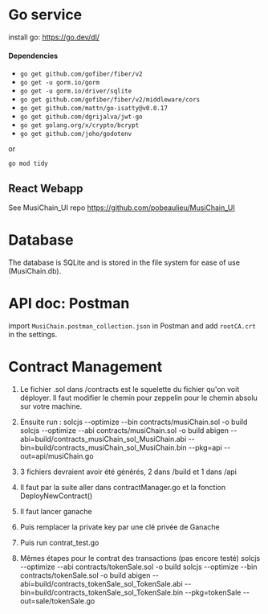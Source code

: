 
# Go service 
install go: https://go.dev/dl/

#### Dependencies
- `go get github.com/gofiber/fiber/v2`
- `go get -u gorm.io/gorm`
- `go get -u gorm.io/driver/sqlite`
- `go get github.com/gofiber/fiber/v2/middleware/cors`
- `go get github.com/mattn/go-isatty@v0.0.17` 
- `go get github.com/dgrijalva/jwt-go`
- `go get golang.org/x/crypto/bcrypt` 
- `go get github.com/joho/godotenv`

or 

`go mod tidy`

## React Webapp
See MusiChain_UI repo https://github.com/pobeaulieu/MusiChain_UI

# Database
The database is SQLite and is stored in the file system for ease of use (MusiChain.db). 

# API doc: Postman
import `MusiChain.postman_collection.json` in Postman and add `rootCA.crt` in the settings. 


# Contract Management
1. Le fichier .sol dans /contracts est le squelette du fichier qu'on voit déployer. Il faut modifier le chemin pour zeppelin pour le chemin absolu sur votre machine.
2. Ensuite run :
   solcjs  --optimize --bin contracts/musiChain.sol -o build
   solcjs  --optimize --abi contracts/musiChain.sol -o build
   abigen --abi=build/contracts_musiChain_sol_MusiChain.abi --bin=build/contracts_musiChain_sol_MusiChain.bin --pkg=api --out=api/musiChain.go
3. 3 fichiers devraient avoir été générés, 2 dans /build et 1 dans /api
4. Il faut par la suite aller dans contractManager.go et la fonction DeployNewContract()
5. Il faut lancer ganache
6. Puis remplacer la private key par une clé privée de Ganache
7. Puis run contrat_test.go

1. Mêmes étapes pour le contrat des transactions (pas encore testé)
solcjs  --optimize --abi contracts/tokenSale.sol -o build
solcjs  --optimize --bin contracts/tokenSale.sol -o build
abigen --abi=build/contracts_tokenSale_sol_TokenSale.abi --bin=build/contracts_tokenSale_sol_TokenSale.bin --pkg=tokenSale
--out=sale/tokenSale.go

